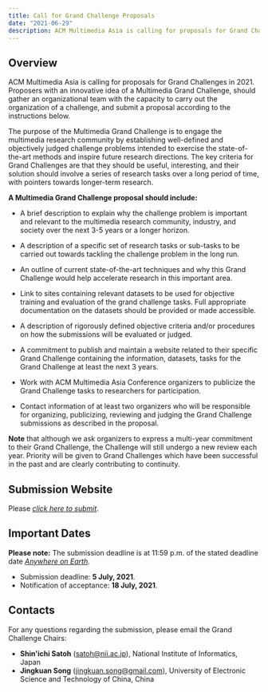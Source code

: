 ```yaml
---
title: Call for Grand Challenge Proposals
date: "2021-06-29"
description: ACM Multimedia Asia is calling for proposals for Grand Challenges in 2021.
---
```


## Overview

ACM Multimedia Asia is calling for proposals for Grand Challenges in 2021. Proposers with an innovative idea of a Multimedia Grand Challenge, should gather an organizational team with the capacity to carry out the organization of a challenge, and submit a proposal according to the instructions below.

The purpose of the Multimedia Grand Challenge is to engage the multimedia research community by establishing well-defined and objectively judged challenge problems intended to exercise the state-of-the-art methods and inspire future research directions. The key criteria for Grand Challenges are that they should be useful, interesting, and their solution should involve a series of research tasks over a long period of time, with pointers towards longer-term research.

**A Multimedia Grand Challenge proposal should include:**

- A brief description to explain why the challenge problem is important and relevant to the multimedia research community, industry, and society over the next 3-5 years or a longer horizon.

- A description of a specific set of research tasks or sub-tasks to be carried out towards tackling the challenge problem in the long run.

- An outline of current state-of-the-art techniques and why this Grand Challenge would help accelerate research in this important area.

- Link to sites containing relevant datasets to be used for objective training and evaluation of the grand challenge tasks. Full appropriate documentation on the datasets should be provided or made accessible.

- A description of rigorously defined objective criteria and/or procedures on how the submissions will be evaluated or judged.

- A commitment to publish and maintain a website related to their specific Grand Challenge containing the information, datasets, tasks for the Grand Challenge at least the next 3 years.

- Work with ACM Multimedia Asia Conference organizers to publicize the Grand Challenge tasks to researchers for participation.

- Contact information of at least two organizers who will be responsible for organizing, publicizing, reviewing and judging the Grand Challenge submissions as described in the proposal.

**Note** that although we ask organizers to express a multi-year commitment to their Grand Challenge, the Challenge will still undergo a new review each year. Priority will be given to Grand Challenges which have been successful in the past and are clearly contributing to continuity.

## Submission Website
Please [*click here to submit*](https://cmt3.research.microsoft.com/MMASIA2021/).

## Important Dates

**Please note:** The submission deadline is at 11:59 p.m. of the stated deadline date [*Anywhere on Earth*](https://www.timeanddate.com/time/zones/aoe).

- Submission deadline: **5 July, 2021**.
- Notification of acceptance: **18 July, 2021**.


## Contacts

For any questions regarding the submission, please email the Grand Challenge Chairs: 

- **Shin'ichi Satoh** ([satoh@nii.ac.jp](satoh@nii.ac.jp)), National Institute of Informatics, Japan
- **Jingkuan Song** ([jingkuan.song@gmail.com](jingkuan.song@gmail.com)), University of Electronic Science and Technology of China, China

